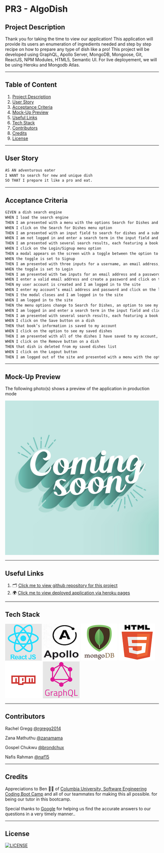 # PR3 - AlgoDish

## Project Description

Thank you for taking the time to view our application! This application will provide its users an enumeration of ingredients needed and step by step recipe on how to prepare any type of dish like a pro! This project will be developed using GraphQL, Apollo Server, MongoDB, Mongoose, Git, ReactJS, NPM Modules, HTML5, Semantic UI. For live deployement, we will be using Heroku and Mongodb Atlas.

---

## Table of Content

1. [Project Description](https://github.com/Brondchux/pr3-algodish#project-description)
2. [User Story](https://github.com/Brondchux/pr3-algodish#user-story)
3. [Acceptance Criteria](https://github.com/Brondchux/pr3-algodish#acceptance-criteria)
4. [Mock-Up Preview](https://github.com/Brondchux/pr3-algodish#mock-up-preview)
5. [Useful Links](https://github.com/Brondchux/pr3-algodish#useful-links)
6. [Tech Stack](https://github.com/Brondchux/pr3-algodish#tech-stack)
7. [Contributors](https://github.com/Brondchux/pr3-algodish#contributors)
8. [Credits](https://github.com/Brondchux/pr3-algodish#credits)
9. [License](https://github.com/Brondchux/pr3-algodish#license)

---

## User Story

```md
AS AN adventurous eater
I WANT to search for new and unique dish
SO THAT I prepare it like a pro and eat.
```

---

## Acceptance Criteria

```md
GIVEN a dish search engine
WHEN I load the search engine
THEN I am presented with a menu with the options Search for Dishes and Login/Signup and an input field to search for dishes and a submit button
WHEN I click on the Search for Dishes menu option
THEN I am presented with an input field to search for dishes and a submit button
WHEN I am not logged in and enter a search term in the input field and click the submit button
THEN I am presented with several search results, each featuring a book’s title, author, description, image, and a link to that dish on the Google Dishes site
WHEN I click on the Login/Signup menu option
THEN a modal appears on the screen with a toggle between the option to log in or sign up
WHEN the toggle is set to Signup
THEN I am presented with three inputs for a username, an email address, and a password, and a signup button
WHEN the toggle is set to Login
THEN I am presented with two inputs for an email address and a password and login button
WHEN I enter a valid email address and create a password and click on the signup button
THEN my user account is created and I am logged in to the site
WHEN I enter my account’s email address and password and click on the login button
THEN I the modal closes and I am logged in to the site
WHEN I am logged in to the site
THEN the menu options change to Search for Dishes, an option to see my saved dishes, and Logout
WHEN I am logged in and enter a search term in the input field and click the submit button
THEN I am presented with several search results, each featuring a book’s title, author, description, image, and a link to that dish on the Google Dishes site and a button to save a dish to my account
WHEN I click on the Save button on a dish
THEN that book’s information is saved to my account
WHEN I click on the option to see my saved dishes
THEN I am presented with all of the dishes I have saved to my account, each featuring the book’s title, author, description, image, and a link to that dish on the Google Dishes site and a button to remove a dish from my account
WHEN I click on the Remove button on a dish
THEN that dish is deleted from my saved dishes list
WHEN I click on the Logout button
THEN I am logged out of the site and presented with a menu with the options Search for Dishes and Login/Signup and an input field to search for dishes and a submit button
```

---

## Mock-Up Preview

The following photo(s) shows a preview of the application in production mode

![Animations shows a user searching for recipes to food they'll like to prepare today.](./public/assets/images/coming-soon.jpg)

---

## Useful Links

1. 🗂 [Click me to view github repository for this project](https://github.com/Brondchux/pr3-algodish/)
2. 🌍 [Click me to view deployed application via heroku pages](https://heroku.com/)

---

## Tech Stack

![reactjs logo](./public/assets/images/techs/reactjs.png)
![apollo logo](./public/assets/images/techs/apollo.png)
![mongodb logo](./public/assets/images/techs/mongodb.png)
![html5 logo](./public/assets/images/techs/html5.png)
![npm logo](./public/assets/images/techs/npm.png)
![graphql logo](./public/assets/images/techs/graphql.png)

---

## Contributors

Rachel Gregg [@rgregg2014](https://github.com/rgregg2014)

Zana Mathuthu [@zanamama](https://github.com/zanamama)

Gospel Chukwu [@brondchux](https://github.com/Brondchux/)

Nafis Rahman [@naf15](https://github.com/naf15)

---

## Credits

Appreciations to Ben 🙌🏾 of [Columbia University, Software Engineering Coding Boot Camp](https://bootcamp.cvn.columbia.edu/coding/landing-ftpt/?s=Google-Brand&msg_cv_scta=4&msg_cv_stbn=1&msg_cv_fcta=1&dki=Learn%20Coding&pkw=%2Bcolumbia%20%2Bcoding%20%2Bbootcamp&pcrid=471112563836&pmt=b&utm_source=google&utm_medium=cpc&utm_campaign=GGL%7CCOLUMBIA-UNIVERSITY%7CSEM%7CCODING%7C-%7COFL%7CTIER-1%7CALL%7CBRD%7CBMM%7CCore%7CBootcamp&utm_term=%2Bcolumbia%20%2Bcoding%20%2Bbootcamp&s=google&k=%2Bcolumbia%20%2Bcoding%20%2Bbootcamp&utm_adgroupid=111600049635&utm_locationphysicalms=9067609&utm_matchtype=b&utm_network=g&utm_device=c&utm_content=471112563836&utm_placement=&gclid=CjwKCAjwlrqHBhByEiwAnLmYUA8CIItksRJF6IT6XMX8WOOJBO-jtCRkzXZhI2gvsZrFEpYdRXy54RoC6jQQAvD_BwE&gclsrc=aw.ds) and all of our teammates for making this all possible. for being our tutor in this bootcamp.

Special thanks to [Google](https://www.google.com) for helping us find the accurate answers to our questions in a very timely manner..

---

## License

[![LICENSE](https://img.shields.io/badge/License-MIT-blue)](https://opensource.org/licenses/MIT)
